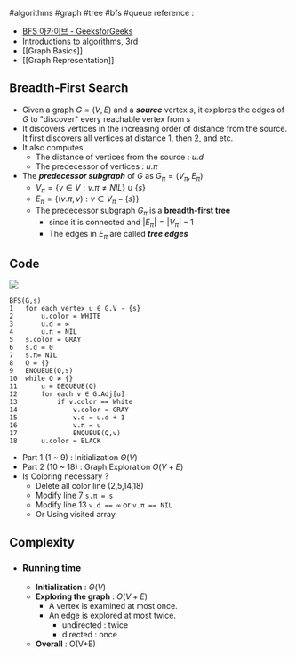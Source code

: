 #algorithms #graph #tree #bfs #queue
reference :
- [BFS 아카이브 - GeeksforGeeks](https://www.geeksforgeeks.org/tag/bfs/)
- Introductions to algorithms, 3rd
- [[Graph Basics]]
- [[Graph Representation]]

## Breadth-First Search
- Given a graph $G=(V,E)$ and a ***source*** vertex *s*, it explores the edges of *G* to "discover" every reachable vertex from *s*
- It discovers vertices in the increasing order of distance from the source. It first discovers all vertices at distance 1, then 2, and etc.
- It also computes
	- The distance of vertices from the source : $u.d$
	- The predecessor of vertices : $u.\pi$
- The ***predecessor subgraph*** of $G$ as $G_{\pi}=(V_{\pi},E_{\pi})$		
	- $V_{\pi}=\{v\in V:v.\pi\neq NIL\}\cup \{s\}$
	- $E_{\pi}=\{(v.\pi,v):v\in V_{\pi} - \{s\}\}$
	- The predecessor subgraph $G_{\pi}$ is a **breadth-first tree**
		- since it is connected and $|E_{\pi}|=|V_{\pi}|-1$
		- The edges in $E_{\pi}$ are called ***tree edges***

## Code
![](https://i.imgur.com/YBFay1G.png)
```pseudo
BFS(G,s)
1	for each vertex u ∈ G.V - {s}
2		u.color = WHITE
3		u.d = ∞
4		u.π = NIL
5	s.color = GRAY
6	s.d = 0
7	s.π= NIL
8	Q = {}
9	ENQUEUE(Q,s)
10	while Q ≠ {}
11		u = DEQUEUE(Q)
12		for each v ∈ G.Adj[u]
13			if v.color == White
14				v.color = GRAY
15				v.d = u.d + 1
16				v.π = u
17				ENQUEUE(Q,v)
18		u.color = BLACK
```
- Part 1 (1 ~ 9) : Initialization $\Theta(V)$
- Part 2 (10 ~ 18) : Graph Exploration $O(V+E)$
- Is Coloring necessary ?
	- Delete all color line (2,5,14,18)
	- Modify line 7 `s.π = s`
	- Modify line 13 `v.d == ∞` or `v.π == NIL`
	- Or Using visited array

## Complexity
- ### Running time
	- **Initialization** : $\Theta(V)$
	- **Exploring the graph** : $O(V+E)$
		- A vertex is examined at most once.
		- An edge is explored at most twice.
			- undirected : twice
			- directed : once
	- **Overall** : O(V+E)